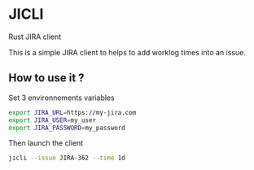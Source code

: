# JICLI

Rust JIRA client

This is a simple JIRA client to helps to add worklog times into an issue.

## How to use it ?

Set 3 environnements variables

```sh
export JIRA_URL=https://my-jira.com
export JIRA_USER=my_user
export JIRA_PASSWORD=my_password
```

Then launch the client

```sh
jicli --issue JIRA-362 --time 1d
```
